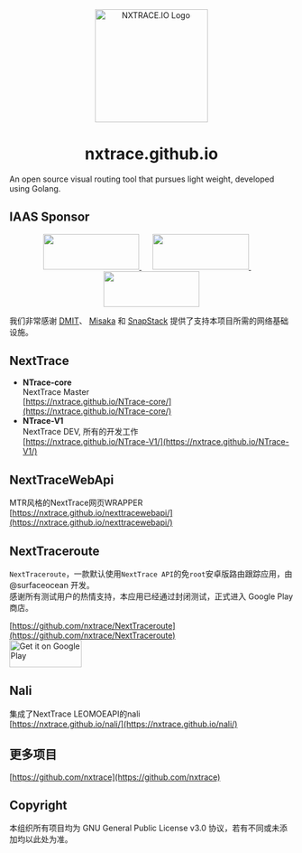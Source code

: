 <div align="center">

<img src="https://github.com/nxtrace/NTrace-core/blob/main/asset/logo.png?raw=true" height="200px" alt="NXTRACE.IO Logo"/>

</div>

<h1 align="center">
    nxtrace.github.io  
</h1>

An open source visual routing tool that pursues light weight, developed using Golang.

## IAAS Sponsor

<div style="text-align: center;">
    <a href="https://dmit.io">
        <img src="https://www.dmit.io/templates/dmit_theme_2020/dmit/assets/images/dmit_logo_with_text_blue.svg" width="170.7" height="62.9">
    </a>
    &nbsp;&nbsp;&nbsp;&nbsp;
    <a href="https://misaka.io" >
        <img src="https://www.jsdelivr.com/assets/8997e39e1f9d776502ab4d7cdff9d1608aa67aaf/img/globalping/sponsors/misaka.svg" width="170.7" height="62.9">
    </a>
    &nbsp;&nbsp;&nbsp;&nbsp;
    <a href="https://portal.saltyfish.io" >
        <img src="https://snapstack-static.vnc.xyz/static/logo.svg" width="170.7" height="62.9">
    </a>
</div>



我们非常感谢 [DMIT](https://dmit.io)、 [Misaka](https://misaka.io) 和 [SnapStack](https://portal.saltyfish.io) 提供了支持本项目所需的网络基础设施。


## NextTrace
- **NTrace-core**  
  NextTrace Master  
  [https://nxtrace.github.io/NTrace-core/](https://nxtrace.github.io/NTrace-core/)
- **NTrace-V1**  
  NextTrace DEV, 所有的开发工作  
  [https://nxtrace.github.io/NTrace-V1/](https://nxtrace.github.io/NTrace-V1/)

## NextTraceWebApi
  MTR风格的NextTrace网页WRAPPER  
  [https://nxtrace.github.io/nexttracewebapi/](https://nxtrace.github.io/nexttracewebapi/)

## NextTraceroute  
  `NextTraceroute`，一款默认使用`NextTrace API`的免`root`安卓版路由跟踪应用，由 @surfaceocean 开发。  
  感谢所有测试用户的热情支持，本应用已经通过封闭测试，正式进入 Google Play 商店。

  [https://github.com/nxtrace/NextTraceroute](https://github.com/nxtrace/NextTraceroute)  
  <a href='https://play.google.com/store/apps/details?id=com.surfaceocean.nexttraceroute&pcampaignid=pcampaignidMKT-Other-global-all-co-prtnr-py-PartBadge-Mar2515-1'><img alt='Get it on Google Play' width="128" height="48" src='https://play.google.com/intl/en_us/badges/static/images/badges/en_badge_web_generic.png'/></a>
  
## Nali
  集成了NextTrace LEOMOEAPI的nali  
  [https://nxtrace.github.io/nali/](https://nxtrace.github.io/nali/)

## 更多项目
  [https://github.com/nxtrace](https://github.com/nxtrace)

## Copyright
  本组织所有项目均为 GNU General Public License v3.0 协议，若有不同或未添加均以此处为准。

